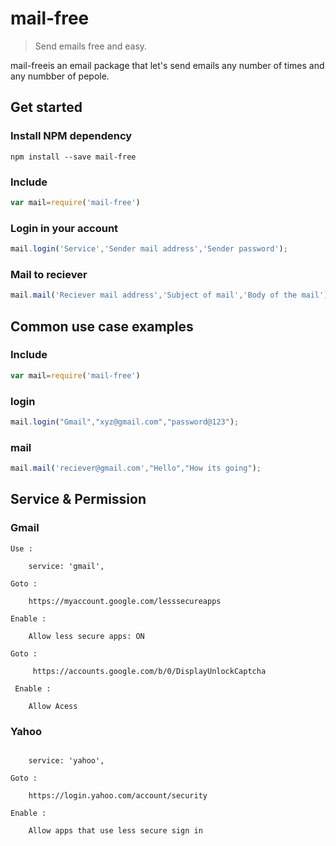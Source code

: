 # mail-free

> Send  emails free and easy.

mail-freeis an email package  that let's send emails any number of times and any numbber of pepole.
## Get started


### Install NPM dependency
```
npm install --save mail-free
```
### Include

```javascript
var mail=require('mail-free')
```

### Login  in your account

```javascript
mail.login('Service','Sender mail address','Sender password');
```
### Mail to reciever

```javascript
mail.mail('Reciever mail address','Subject of mail','Body of the mail');
```

## Common use case examples

### Include
```javascript
var mail=require('mail-free')
```
### login
```javascript
mail.login("Gmail","xyz@gmail.com","password@123");
```
### mail
```javascript
mail.mail('reciever@gmail.com',"Hello","How its going");
```

## Service & Permission

### Gmail
```
Use :

    service: 'gmail',

Goto : 

    https://myaccount.google.com/lesssecureapps
    
Enable : 

    Allow less secure apps: ON
    
Goto :
     
     https://accounts.google.com/b/0/DisplayUnlockCaptcha
     
 Enable :
 
    Allow Acess
```
### Yahoo
```Use :

    service: 'yahoo',

Goto : 

    https://login.yahoo.com/account/security

Enable : 

    Allow apps that use less secure sign in
```

